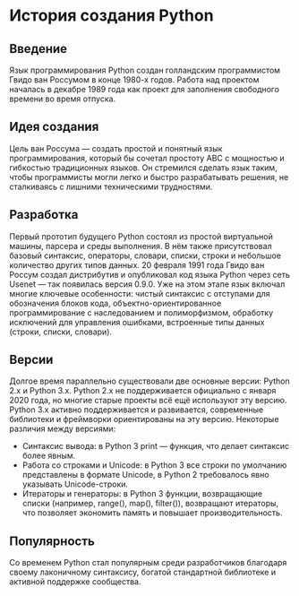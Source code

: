# История создания Python
## Введение
Язык программирования Python создан голландским программистом Гвидо ван Россумом в конце 1980-х годов. Работа над проектом началась в декабре 1989 года как проект для заполнения свободного времени во время отпуска.
## Идея создания
Цель ван Россума — создать простой и понятный язык программирования, который бы сочетал простоту ABC с мощностью и гибкостью традиционных языков. Он стремился сделать язык таким, чтобы программисты могли легко и быстро разрабатывать решения, не сталкиваясь с лишними техническими трудностями.
## Разработка
Первый прототип будущего Python состоял из простой виртуальной машины, парсера и среды выполнения. В нём также присутствовал базовый синтаксис, операторы, словари, списки, строки и небольшое количество других типов данных.
20 февраля 1991 года Гвидо ван Россум создал дистрибутив и опубликовал код языка Python через сеть Usenet — так появилась версия 0.9.0. Уже на этом этапе язык включал многие ключевые особенности: чистый синтаксис с отступами для обозначения блоков кода, объектно-ориентированное программирование с наследованием и полиморфизмом, обработку исключений для управления ошибками, встроенные типы данных (строки, списки, словари).
## Версии
Долгое время параллельно существовали две основные версии: Python 2.x и Python 3.x. Python 2.x не поддерживается официально с января 2020 года, но многие старые проекты всё ещё используют эту версию. Python 3.x активно поддерживается и развивается, современные библиотеки и фреймворки ориентированы на эту версию. Некоторые различия между версиями:
- Синтаксис вывода: в Python 3 print — функция, что делает синтаксис более явным.
- Работа со строками и Unicode: в Python 3 все строки по умолчанию представлены в формате Unicode, в Python 2 требовалось явно указывать Unicode-строки.
- Итераторы и генераторы: в Python 3 функции, возвращающие списки (например, range(), map(), filter()), возвращают итераторы, что позволяет экономить память и повышает производительность.
## Популярность
Со временем Python стал популярным среди разработчиков благодаря своему лаконичному синтаксису, богатой стандартной библиотеке и активной поддержке сообщества.
